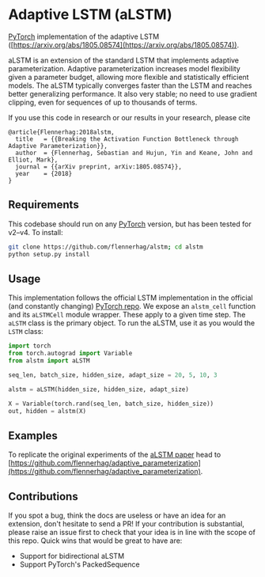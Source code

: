 # Adaptive LSTM (aLSTM)

[PyTorch](https://pytorch.org/) implementation of the adaptive LSTM ([https://arxiv.org/abs/1805.08574](https://arxiv.org/abs/1805.08574)). 

aLSTM is an extension of the standard LSTM that implements adaptive parameterization. 
Adaptive parameterization increases model flexibility given a parameter budget, allowing
more flexible and statistically efficient models. The aLSTM typically converges faster
than the LSTM and reaches better generalizing performance. It also very stable; no need to
use gradient clipping, even for sequences of up to thousands of terms. 
 
If you use this code in research or our results in your research, please cite

```
@article{Flennerhag:2018alstm,
  title   = {{Breaking the Activation Function Bottleneck through Adaptive Parameterization}},
  author  = {Flennerhag, Sebastian and Hujun, Yin and Keane, John and Elliot, Mark},
  journal = {{arXiv preprint, arXiv:1805.08574}},
  year    = {2018}
}
```

## Requirements

This codebase should run on any [PyTorch](https://pytorch.org/) version, but has been tested for v2–v4. To install:

```bash
git clone https://github.com/flennerhag/alstm; cd alstm
python setup.py install
```

## Usage

This implementation follows the official LSTM implementation in the official (and constantly changing) 
[PyTorch repo](https://github.com/pytorch/pytorch). We expose an ``alstm_cell`` function and its ``aLSTMCell``
module wrapper. These apply to a given time step. The ``aLSTM`` class is the primary object. To run the aLSTM,
use it as you would the ``LSTM`` class:

```python
import torch
from torch.autograd import Variable
from alstm import aLSTM

seq_len, batch_size, hidden_size, adapt_size = 20, 5, 10, 3

alstm = aLSTM(hidden_size, hidden_size, adapt_size)

X = Variable(torch.rand(seq_len, batch_size, hidden_size))
out, hidden = alstm(X) 
``` 

## Examples

To replicate the original experiments of the [aLSTM paper](https://arxiv.org/abs/1805.08574) head to 
[https://github.com/flennerhag/adaptive_parameterization](https://github.com/flennerhag/adaptive_parameterization).

## Contributions

If you spot a bug, think the docs are useless or have an idea for an extension, don't hesitate to send a PR! 
If your contribution is substantial, please raise an issue first to check that your idea is in line with the 
scope of this repo.  Quick wins that would be great to have are:

- Support for bidirectional aLSTM
- Support PyTorch's PackedSequence
